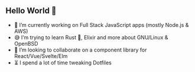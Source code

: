 ## Hello World 👋

- :honeybee: I’m currently working on Full Stack JavaScript apps (mostly Node.js & AWS)
- :sweat_smile: I’m trying to learn Rust 🦀, Elixir and more about GNU/Linux & OpenBSD
- :octopus: I’m looking to collaborate on a component library for React/Vue/Svelte/Elm
- :hourglass_flowing_sand: I spend a lot of time tweaking Dotfiles
